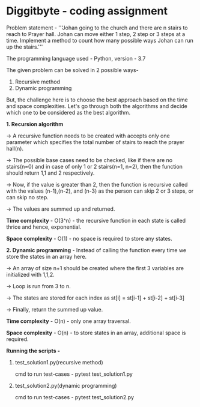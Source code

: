 # Diggitbyte - coding assignment
Problem statement - '''Johan going to the church and there are n stairs to reach to Prayer hall.
Johan can move either 1 step, 2 step or 3 steps at a time.
Implement a method to count how many possible ways Johan can run up the stairs.'''

The programming language used - Python, version - 3.7

The given problem can be solved in 2 possible ways-
1. Recursive method
2. Dynamic programming

But, the challenge here is to choose the best approach based on the time and space complexities. Let's go through both the algorithms and decide which one to be considered as the best algorithm.

**1. Recursion algorithm**

-> A recursive function needs to be created with accepts only one parameter which specifies the total number of stairs to reach the prayer hall(n).

-> The possible base cases need to be checked, like if there are no stairs(n=0) and in case of only 1 or 2 stairs(n=1, n=2), then the function should return 1,1 and 2 respectively.

-> Now, if the value is greater than 2, then the function is recursive called with the values (n-1),(n-2), and (n-3) as the person can skip 2 or 3 steps, or can skip no step.

-> The values are summed up and returned.

**Time complexity** - O(3^n) - the recursive function in each state is called thrice and hence, exponential.

**Space complexity** - O(1) - no space is required to store any states.

**2. Dynamic programming** - Instead of calling the function every time we store the states in an array here.
   
   -> An array of size n+1 should be created where the first 3 variables are initialized with 1,1,2.
   
   -> Loop is run from 3 to n.

   -> The states are stored for each index as st[i] = st[i-1] + st[i-2] + st[i-3]

   -> Finally, return the summed up value.

**Time complexity** - O(n) - only one array traversal.

**Space complexity** - O(n) - to store states in an array, additional space is required.

**Running the scripts -** 

1. test_solution1.py(recursive method)

   cmd to run test-cases - pytest test_solution1.py


2. test_solution2.py(dynamic programming)
   
   cmd to run test-cases - pytest test_solution2.py